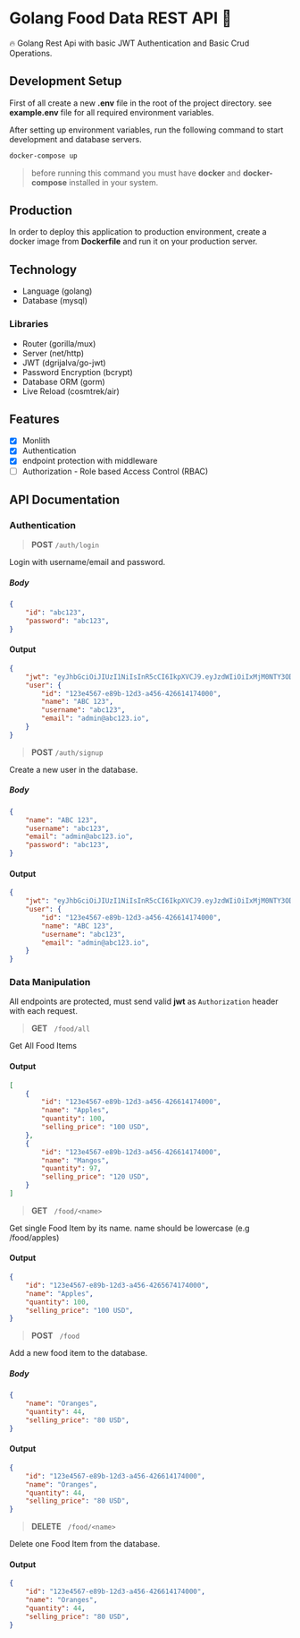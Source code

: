 # Golang Food Data REST API 🚀 

🔥 Golang Rest Api with basic JWT Authentication and Basic Crud Operations.

## Development Setup
First of all create a new **.env** file in the root of the project directory. see **example.env** file for all required environment variables.

After setting up environment variables, run the following command to start development and database servers.

```bash
docker-compose up
```
> before running this command you must have **docker** and **docker-compose** installed in your system.

## Production
In order to deploy this application to production environment, create a docker image from **Dockerfile** and run it on your production server.


## Technology
- Language (golang)
- Database (mysql)
### Libraries
- Router (gorilla/mux)
- Server (net/http)
- JWT (dgrijalva/go-jwt)
- Password Encryption (bcrypt)
- Database ORM (gorm) 
- Live Reload (cosmtrek/air)

## Features
- [x] Monlith  
- [x] Authentication
- [x] endpoint protection with middleware
- [ ] Authorization - Role based Access Control (RBAC)

## API Documentation

### Authentication
> **POST** ``/auth/login``

Login with username/email and password.

##### Body

```json
{
    "id": "abc123",
    "password": "abc123",
}
```

#### Output

```json
{
    "jwt": "eyJhbGciOiJIUzI1NiIsInR5cCI6IkpXVCJ9.eyJzdWIiOiIxMjM0NTY3ODkwIiwibmFtZSI6IkpvaG4gRG9lIiwiaWF0IjoxNTE2MjM5MDIyfQ.SflKxwRJSMeKKF2QT4fwpMeJf36POk6yJV_adQssw5c",
    "user": {
        "id": "123e4567-e89b-12d3-a456-426614174000",
        "name": "ABC 123",
        "username": "abc123",
        "email": "admin@abc123.io",
    }
}
```

> **POST** ``/auth/signup``

Create a new user in the database.

##### Body

```json
{
    "name": "ABC 123",
    "username": "abc123",
    "email": "admin@abc123.io",
    "password": "abc123",
}
```

#### Output

```json
{
    "jwt": "eyJhbGciOiJIUzI1NiIsInR5cCI6IkpXVCJ9.eyJzdWIiOiIxMjM0NTY3ODkwIiwibmFtZSI6IkpvaG4gRG9lIiwiaWF0IjoxNTE2MjM5MDIyfQ.SflKxwRJSMeKKF2QT4fwpMeJf36POk6yJV_adQssw5c",
    "user": {
        "id": "123e4567-e89b-12d3-a456-426614174000",
        "name": "ABC 123",
        "username": "abc123",
        "email": "admin@abc123.io",
    }
}
```

### Data Manipulation

All endpoints are protected, must send valid **jwt** as ``Authorization`` header with each request.

> **GET** &nbsp; ``/food/all``

Get All Food Items

#### Output

```json
[
    {
        "id": "123e4567-e89b-12d3-a456-426614174000",
        "name": "Apples",
        "quantity": 100,
        "selling_price": "100 USD",
    },
    {
        "id": "123e4567-e89b-12d3-a456-426614174000",
        "name": "Mangos",
        "quantity": 97,
        "selling_price": "120 USD",
    }
]
```

> **GET** &nbsp; ``/food/<name>``

Get single Food Item by its name. name should be lowercase (e.g /food/apples)

#### Output

```json
{
    "id": "123e4567-e89b-12d3-a456-4265674174000",
    "name": "Apples",
    "quantity": 100,
    "selling_price": "100 USD",
}
```

> **POST** &nbsp; ``/food``

Add a new food item to the database.

##### Body

```json
{
    "name": "Oranges",
    "quantity": 44,
    "selling_price": "80 USD",
}
```

#### Output

```json
{
    "id": "123e4567-e89b-12d3-a456-426614174000",
    "name": "Oranges",
    "quantity": 44,
    "selling_price": "80 USD",
}
```
> **DELETE** &nbsp; ``/food/<name>``

Delete one Food Item from the database.

#### Output

```json
{
    "id": "123e4567-e89b-12d3-a456-426614174000",
    "name": "Oranges",
    "quantity": 44,
    "selling_price": "80 USD",
}
```